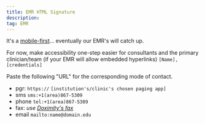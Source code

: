 ```yaml
---
title: EMR HTML Signature
description:
tag: EMR
---
```


It's a [mobile-first](https://twitter.com/#mobileFirst)… eventually our EMR's will catch up.

For now, make accessibility one-step easier for consultants and the primary clinician/team (if your EMR will allow embedded hyperlinks)
`[Name], [credentials]`

Paste the following "URL" for the corresponding mode of contact.
* pgr: `https://`   `[institution's/clinic's chosen paging app]`
* sms `sms:+1(area)867-5309`
* phone `tel:+1(area)867-5309`
* fax: *use [Doximity's fax](https://doximity.com)*
* email `mailto:name@domain.edu`
